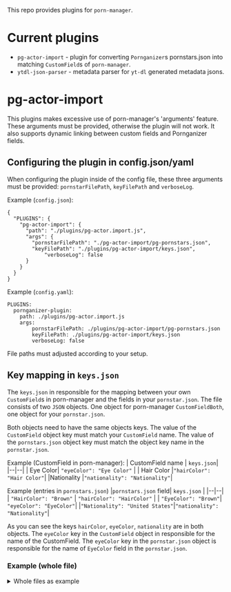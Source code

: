 This repo provides plugins for `porn-manager`. 


# Current plugins

 - `pg-actor-import` - plugin for converting `Pornganizer`s pornstars.json into matching `CustomField`s of `porn-manager`.
 - `ytdl-json-parser` - metadata parser for `yt-dl` generated metadata jsons.

# pg-actor-import
This plugins makes excessive use of porn-manager's 'arguments' feature. These arguments must be provided, otherwise the plugin will not work. It also supports dynamic linking between custom fields and Pornganizer fields.


## Configuring the plugin in config.json/yaml

When configuring the plugin inside of the config file, these three arguments must be provided: `pornstarFilePath`, `keyFilePath` and  `verboseLog`.

Example (`config.json`):
```
{
  "PLUGINS": {
    "pg-actor-import": {
      "path": "./plugins/pg-actor.import.js",
      "args": {
	    "pornstarFilePath": "./pg-actor-import/pg-pornstars.json",
	    "keyFilePath": "./plugins/pg-actor-import/keys.json",
            "verboseLog": false
      }
    }
  }
}
```

Example (`config.yaml`):
```
PLUGINS:
  pornganizer-plugin:
    path: ./plugins/pg-actor.import.js
    args: 
        pornstarFilePath: ./plugins/pg-actor-import/pg-pornstars.json
        keyFilePath: ./plugins/pg-actor-import/keys.json
        verboseLog: false
```
File paths must adjusted according to your setup.

## Key mapping in `keys.json`

The `keys.json` in responsible for the mapping between your own `CustomField`s in porn-manager and the fields in your `pornstar.json`. The file consists of two `JSON` objects.  One object for porn-manager `CustomFieldBoth`, one object for your `pornstar.json`. 

Both objects need to have the same objects keys. The value of the `CustomField` object key must match your `CustomField` name. The value of the `pornstars.json` object key must match the object key name in the `pornstar.json`.

Example (CustomField in porn-manager):
| CustomField name |  `keys.json`|
|--|--|
| Eye Color| `"eyeColor": "Eye Color"` |
| Hair Color |`"hairColor": "Hair Color"`|
|Nationality |`"nationality": "Nationality"`|


Example (entries in `pornstars.json`)
|`pornstars.json` field| `keys.json` |
|--|--|
| `"HairColor": "Brown"` | `"hairColor": "HairColor"` |
| `"EyeColor": "Brown"`| `"eyeColor": "EyeColor"`|
|`"Nationality": "United States"`|`"nationality": "Nationality"`|

As you can see the keys `hairColor`, `eyeColor`, `nationality` are in both objects. The `eyeColor` key in the `CustomField` object in responsible for the name of the CustomField. The `eyeColor` key in the `pornstar.json` object is responsible for the name of `EyeColor` field in the `pornstar.json`.

### Example (whole file)

<details>
<summary>Whole files as example</summary>

```
{

	"customFieldKeys": {

		"breastSize": "Breast Size",

		"buttSize": "Butt Size",

		"ethnicity": "Ethnicity",

		"eyeColor": "Eye Color",

		"hairColor": "Hair Color",

		"heightMetric": "Height",

		"weightMetric": "Weight",

		"waistSize": "Waist Size",

		"nationality": "Nationality",

		"birthPlace": "Birthplace"

	},

	"pornganizerKeys": {

		"name": "Name",

		"birthDate": "BirthDate",

		"description": "Description",

		"breastSize": "BreastSize",

		"buttSize": "ButtSize",

		"ethnicity": "Ethnicity",

		"eyeColor": "EyeColor",

		"hairColor": "HairColor",

		"heightMetric": "HeightMetric",

		"weightMetric": "WeightMetric",

		"waistSize": "WaistSize",

		"nationality": "Nationality",

		"birthPlace": "BirthPlace"

	}

}
```
</details>
